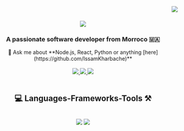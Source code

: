 <img align="right" src="https://visitor-badge.laobi.icu/badge?page_id=IssamKharbache.IssamKharbache" />

<h1 align="center">
    <img src="https://readme-typing-svg.herokuapp.com/?font=RethinkSans&size=35&center=true&vCenter=true&width=500&color=165E97&height=70&duration=3000&lines=Hi+There!+👋;+I'm+Issam+Kharbache!;" />
</h1>
<h3 align="center" >A passionate software developer from Morroco 🇲🇦</h3>
<div align="center">
💬 Ask me about **Node.js, React, Python or anything [here](https://github.com/IssamKharbache)**
 </div>
 </br >
 <div align="center"> 
  <a href="mailto:issamkharbache2@gmail.com">
    <img src="https://img.shields.io/badge/Gmail-ffffff?style=for-the-badge&logo=gmail&logoColor=red" />
  </a>
  <a href="https://www.linkedin.com/in/issam-kharbache/" target="_blank">
    <img src="https://img.shields.io/badge/Linkedin-0077B5?style=for-the-badge&logo=linkedin&logoColor=white" target="_blank" />
  </a>
    <a href="https://kharbache.vercel.app/" target="_blank">
    <img src="https://img.shields.io/badge/Portfolio-000000?style=for-the-badge&logo=esri&logoColor=#305cde" target="_blank" />
  </a>
</div>
</br >
<h2 align="center">💻 Languages-Frameworks-Tools ⚒️</h2>
<br/>
<div align="center">
    <img src="https://skillicons.dev/icons?i=react,bootstrap,mui,html,css,vscode,github,figma,tailwind,git" />
    <img src="https://skillicons.dev/icons?i=nodejs,python,javascript,typescript,express,mongodb,java,nextjs,mysql,flask" /><br>
</div>
<br/>
